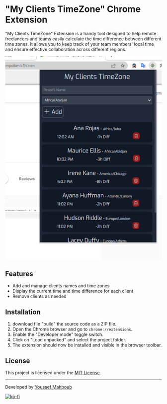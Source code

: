 # "My Clients TimeZone" Chrome Extension

"My Clients TimeZone" Extension is a handy tool designed to help remote freelancers and teams easily calculate the time difference between different time zones. It allows you to keep track of your team members' local time and ensure effective collaboration across different regions.

![My Clients TimeZone](extension-screenshot.png)

## Features

- Add and manage clients names and time zones
- Display the current time and time difference for each client
- Remove clients as needed

## Installation

1. download file "build" the source code as a ZIP file.
2. Open the Chrome browser and go to `chrome://extensions`.
3. Enable the "Developer mode" toggle switch.
4. Click on "Load unpacked" and select the project folder.
5. The extension should now be installed and visible in the browser toolbar.

## License

This project is licensed under the [MIT License](LICENSE).

---

Developed by [Youssef Mahboub](https://github.com/youssefmahboub)

[![ko-fi](https://ko-fi.com/img/githubbutton_sm.svg)](https://ko-fi.com/N4N6MEFGD)
